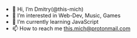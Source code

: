 - 👋 Hi, I’m Dmitry(@this-mich)
- 👀 I’m interested in Web-Dev, Music, Games
- 🌱 I’m currently learning JavaScript
- 📫 How to reach me this.mich@protonmail.com

<!---
this-mich/this-mich is a ✨ special ✨ repository because its `README.md` (this file) appears on your GitHub profile.
You can click the Preview link to take a look at your changes.
--->
